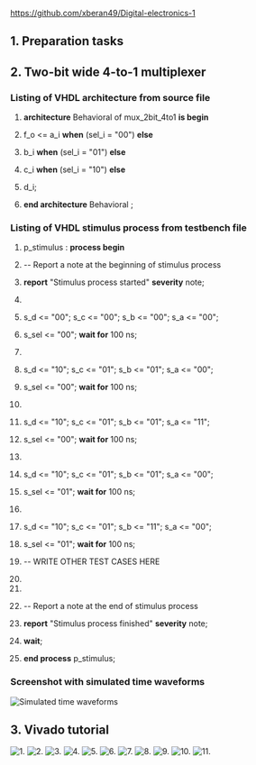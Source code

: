 https://github.com/xberan49/Digital-electronics-1

## 1. Preparation tasks


## 2. Two-bit wide 4-to-1 multiplexer

### Listing of VHDL architecture from source file

1. **architecture** Behavioral of mux_2bit_4to1 **is begin**
2. f_o <= a_i **when** (sel_i = "00") **else**
3. b_i **when** (sel_i = "01") **else**
4. c_i **when** (sel_i = "10") **else**
5. d_i;       

6. **end architecture** Behavioral ;


### Listing of VHDL stimulus process from testbench file

1. p_stimulus : **process begin**
   
3. -- Report a note at the beginning of stimulus process
4. **report** "Stimulus process started" **severity** note;
5.
6. s_d <= "00"; s_c <= "00"; s_b <= "00"; s_a <= "00"; 
7. s_sel <= "00"; **wait for** 100 ns;
8.
9. s_d <= "10"; s_c <= "01"; s_b <= "01"; s_a <= "00"; 
10. s_sel <= "00"; **wait for** 100 ns;
11.
12. s_d <= "10"; s_c <= "01"; s_b <= "01"; s_a <= "11"; 
13. s_sel <= "00"; **wait for** 100 ns;
14.
15. s_d <= "10"; s_c <= "01"; s_b <= "01"; s_a <= "00"; 
16. s_sel <= "01"; **wait for** 100 ns;
17.
18. s_d <= "10"; s_c <= "01"; s_b <= "11"; s_a <= "00"; 
19. s_sel <= "01"; **wait for** 100 ns;
20. -- WRITE OTHER TEST CASES HERE
21.
22.
23. -- Report a note at the end of stimulus process
24. **report** "Stimulus process finished" **severity** note;
25. **wait**;
26. **end process** p_stimulus;

### Screenshot with simulated time waveforms
![Simulated time waveforms](https://github.com/xberan49/Digital-electronics-1/blob/main/Labs/03-vivaldo/multiplexer-images/V%C3%BDst%C5%99i%C5%BEek.PNG)


## 3. Vivado tutorial
![1.](https://github.com/xberan49/Digital-electronics-1/blob/main/Labs/03-vivaldo/Vivaldo_manual/1..PNG)
![2.](https://github.com/xberan49/Digital-electronics-1/blob/main/Labs/03-vivaldo/Vivaldo_manual/2..PNG)
![3.](https://github.com/xberan49/Digital-electronics-1/blob/main/Labs/03-vivaldo/Vivaldo_manual/3..PNG)
![4.](https://github.com/xberan49/Digital-electronics-1/blob/main/Labs/03-vivaldo/Vivaldo_manual/4..PNG)
![5.](https://github.com/xberan49/Digital-electronics-1/blob/main/Labs/03-vivaldo/Vivaldo_manual/5..PNG)
![6.](https://github.com/xberan49/Digital-electronics-1/blob/main/Labs/03-vivaldo/Vivaldo_manual/6..PNG)
![7.](https://github.com/xberan49/Digital-electronics-1/blob/main/Labs/03-vivaldo/Vivaldo_manual/7..PNG)
![8.](https://github.com/xberan49/Digital-electronics-1/blob/main/Labs/03-vivaldo/Vivaldo_manual/8..PNG)
![9.](https://github.com/xberan49/Digital-electronics-1/blob/main/Labs/03-vivaldo/Vivaldo_manual/9..PNG)
![10.](https://github.com/xberan49/Digital-electronics-1/blob/main/Labs/03-vivaldo/Vivaldo_manual/10..PNG)
![11.](https://github.com/xberan49/Digital-electronics-1/blob/main/Labs/03-vivaldo/Vivaldo_manual/11..PNG)


